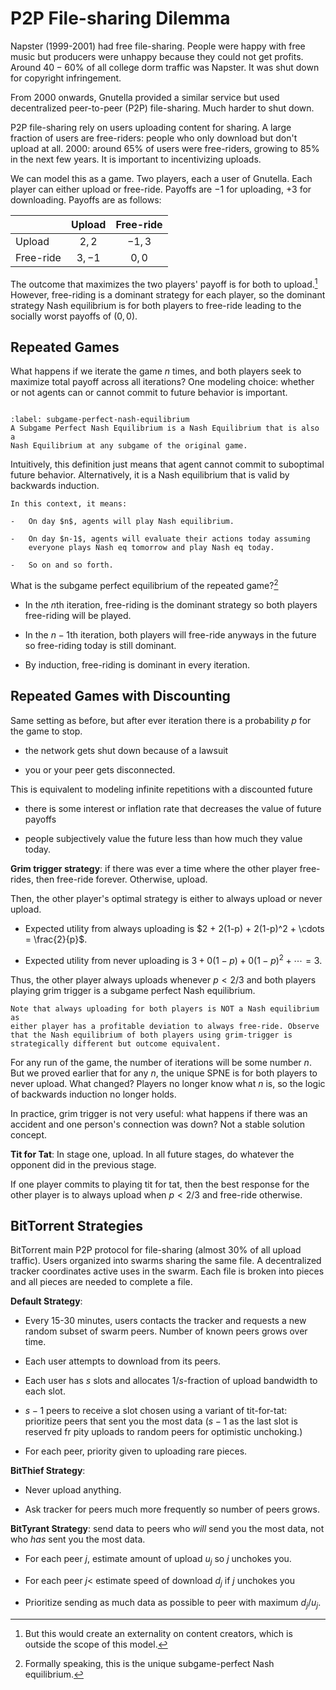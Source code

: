 # P2P File-sharing Dilemma

Napster (1999-2001) had free file-sharing. People were happy with free
music but producers were unhappy because they could not get profits.
Around $40-60\%$ of all college dorm traffic was Napster. It was shut
down for copyright infringement.

From 2000 onwards, Gnutella provided a similar service but used
decentralized peer-to-peer (P2P) file-sharing. Much harder to shut down.

P2P file-sharing rely on users uploading content for sharing. A large
fraction of users are free-riders: people who only download but don't
upload at all. 2000: around 65% of users were free-riders, growing to
85% in the next few years. It is important to incentivizing uploads.

We can model this as a game. Two players, each a user of Gnutella. Each
player can either upload or free-ride. Payoffs are $-1$ for uploading,
$+3$ for downloading. Payoffs are as follows:

|             |  Upload  | Free-ride |
|-------------|:--------:|:---------:|
|   Upload    |   $2,2$  |   $-1,3$  |
|  Free-ride  |   $3,-1$ |   $0,0$   |


The outcome that maximizes the two players' payoff is for both to
upload.[^1] However, free-riding is a dominant strategy for each player,
so the dominant strategy Nash equilibrium is for both players to
free-ride leading to the socially worst payoffs of $(0,0)$.

## Repeated Games

What happens if we iterate the game $n$ times, and both players seek to
maximize total payoff across all iterations? One modeling choice:
whether or not agents can or cannot commit to future behavior is
important.

```{index} Subgame Perfect Nash Equilibrium
```
```{prf:definition} Subgame Perfect Nash Equilibrium
:label: subgame-perfect-nash-equilibrium
A Subgame Perfect Nash Equilibrium is a Nash Equilibrium that is also a
Nash Equilibrium at any subgame of the original game.
```

Intuitively, this definition just means that agent cannot commit to
suboptimal future behavior. Alternatively, it is a Nash equilibrium that
is valid by backwards induction.

```{prf:remark}
In this context, it means:

-   On day $n$, agents will play Nash equilibrium.

-   On day $n-1$, agents will evaluate their actions today assuming
    everyone plays Nash eq tomorrow and play Nash eq today.

-   So on and so forth.
```

What is the subgame perfect equilibrium of the repeated game?[^2]

-   In the $n$th iteration, free-riding is the dominant strategy so both
    players free-riding will be played.

-   In the $n-1$th iteration, both players will free-ride anyways in the
    future so free-riding today is still dominant.

-   By induction, free-riding is dominant in every iteration.

## Repeated Games with Discounting

Same setting as before, but after ever iteration there is a probability
$p$ for the game to stop.

-   the network gets shut down because of a lawsuit

-   you or your peer gets disconnected.

This is equivalent to modeling infinite repetitions with a discounted
future

-   there is some interest or inflation rate that decreases the value of
    future payoffs

-   people subjectively value the future less than how much they value
    today.

**Grim trigger strategy**: if there was ever a time where the other
player free-rides, then free-ride forever. Otherwise, upload.

Then, the other player's optimal strategy is either to always upload or
never upload.

-   Expected utility from always uploading is
    $2 + 2(1-p) + 2(1-p)^2 + \cdots = \frac{2}{p}$.

-   Expected utility from never uploading is
    $3 + 0(1-p) + 0(1-p)^2 + \cdots = 3$.

Thus, the other player always uploads whenever $p < 2/3$ and both
players playing grim trigger is a subgame perfect Nash equilibrium.

```{prf:remark}
Note that always uploading for both players is NOT a Nash equilibrium as
either player has a profitable deviation to always free-ride. Observe
that the Nash equilibrium of both players using grim-trigger is
strategically different but outcome equivalent.
```

For any run of the game, the number of iterations will be some number
$n$. But we proved earlier that for any $n$, the unique SPNE is for both
players to never upload. What changed? Players no longer know what $n$
is, so the logic of backwards induction no longer holds.

In practice, grim trigger is not very useful: what happens if there was
an accident and one person's connection was down? Not a stable solution
concept.

**Tit for Tat**: In stage one, upload. In all future stages, do whatever
the opponent did in the previous stage.

If one player commits to playing tit for tat, then the best response for
the other player is to always upload when $p < 2/3$ and free-ride
otherwise.

## BitTorrent Strategies

BitTorrent main P2P protocol for file-sharing (almost 30% of all upload
traffic). Users organized into swarms sharing the same file. A
decentralized tracker coordinates active uses in the swarm. Each file is
broken into pieces and all pieces are needed to complete a file.

**Default Strategy**:

-   Every 15-30 minutes, users contacts the tracker and requests a new
    random subset of swarm peers. Number of known peers grows over time.

-   Each user attempts to download from its peers.

-   Each user has $s$ slots and allocates $1/s$-fraction of upload
    bandwidth to each slot.

-   $s-1$ peers to receive a slot chosen using a variant of tit-for-tat:
    prioritize peers that sent you the most data ($s-1$ as the last slot
    is reserved fr pity uploads to random peers for optimistic
    unchoking.)

-   For each peer, priority given to uploading rare pieces.

**BitThief Strategy**:

-   Never upload anything.

-   Ask tracker for peers much more frequently so number of peers grows.

**BitTyrant Strategy**: send data to peers who *will* send you the most
data, not who *has* sent you the most data.

-   For each peer $j$, estimate amount of upload $u_j$ so $j$ unchokes
    you.

-   For each peer $j$\< estimate speed of download $d_j$ if $j$ unchokes
    you

-   Prioritize sending as much data as possible to peer with maximum
    $d_j/u_j$.

[^1]: But this would create an externality on content creators, which is
    outside the scope of this model.

[^2]: Formally speaking, this is the unique subgame-perfect Nash
    equilibrium.